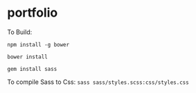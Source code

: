 # portfolio

To Build:

`npm install -g bower`

`bower install`

`gem install sass`

To compile Sass to Css:
`sass sass/styles.scss:css/styles.css`
